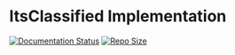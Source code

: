 # ItsClassified Implementation

[![Documentation Status](https://readthedocs.org/projects/its-classified/badge/?version=latest)](https://its-classified.readthedocs.io/en/latest/?badge=latest)
[![Repo Size](https://img.shields.io/github/repo-size/egr-401-402-capstone-2020-21/ItsClassified-Implementation?style=plastic)](#)

